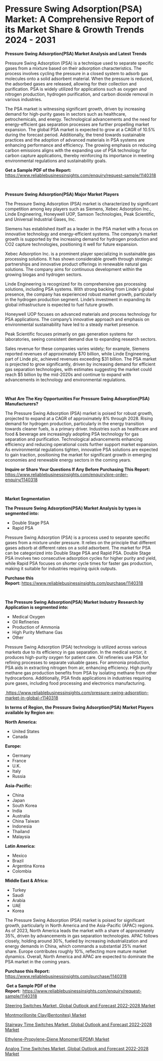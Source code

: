 <p><h1>Pressure Swing Adsorption(PSA) Market: A Comprehensive Report of its Market Share & Growth Trends 2024 - 2031</h1></p><p><strong>Pressure Swing Adsorption(PSA) Market Analysis and Latest Trends</strong></p>
<p><p>Pressure Swing Adsorption (PSA) is a technique used to separate specific gases from a mixture based on their adsorption characteristics. The process involves cycling the pressure in a closed system to adsorb gas molecules onto a solid adsorbent material. When the pressure is reduced, the adsorbed gases are released, allowing for their collection and purification. PSA is widely utilized for applications such as oxygen and nitrogen production, hydrogen purification, and carbon dioxide removal in various industries.</p><p>The PSA market is witnessing significant growth, driven by increasing demand for high-purity gases in sectors such as healthcare, petrochemicals, and energy. Technological advancements and the need for energy-efficient gas separation processes are further propelling market expansion. The global PSA market is expected to grow at a CAGR of 10.5% during the forecast period. Additionally, the trend towards sustainable practices and the adoption of advanced materials in PSA systems are enhancing performance and efficiency. The growing emphasis on reducing carbon emissions aligns with the expanding use of PSA technology for carbon capture applications, thereby reinforcing its importance in meeting environmental regulations and sustainability goals.</p></p>
<p><strong>Get a Sample PDF of the Report:&nbsp;</strong> <a href="https://www.reliablebusinessinsights.com/enquiry/request-sample/1140318?utm_campaign=48&utm_medium=2&utm_source=Github&utm_content=ia&utm_term=14102024&utm_id=pressure-swing-adsorptionpsa">https://www.reliablebusinessinsights.com/enquiry/request-sample/1140318</a></p>
<p>&nbsp;</p>
<p><strong>Pressure Swing Adsorption(PSA) Major Market Players</strong></p>
<p><p>The Pressure Swing Adsorption (PSA) market is characterized by significant competition among key players such as Siemens, Xebec Adsorption Inc., Linde Engineering, Honeywell UOP, Samson Technologies, Peak Scientific, and Universal Industrial Gases, Inc. </p><p>Siemens has established itself as a leader in the PSA market with a focus on innovative technology and energy-efficient systems. The company’s market growth is supported by the increasing demand for hydrogen production and CO2 capture technologies, positioning it well for future expansion.</p><p>Xebec Adsorption Inc. is a prominent player specializing in sustainable gas processing solutions. It has shown considerable growth through strategic partnerships and innovative product offerings in renewable natural gas solutions. The company aims for continuous development within the growing biogas and hydrogen sectors.</p><p>Linde Engineering is recognized for its comprehensive gas processing solutions, including PSA systems. With strong backing from Linde's global presence, the company has experienced robust market growth, particularly in the hydrogen production segment. Linde’s investment in expanding its global infrastructure is expected to fuel future growth.</p><p>Honeywell UOP focuses on advanced materials and process technology for PSA applications. The company’s innovative approach and emphasis on environmental sustainability have led to a steady market presence. </p><p>Peak Scientific focuses primarily on gas generation systems for laboratories, seeing consistent demand due to expanding research sectors. </p><p>Sales revenue for these companies varies widely; for example, Siemens reported revenues of approximately $70 billion, while Linde Engineering, part of Linde plc, achieved revenues exceeding $31 billion. The PSA market is projected to grow significantly, driven by increasing demand for efficient gas separation technologies, with estimates suggesting the market could reach $5 billion by the mid-2020s and continue to expand with advancements in technology and environmental regulations.</p></p>
<p>&nbsp;</p>
<p><strong>What Are The Key Opportunities For Pressure Swing Adsorption(PSA) Manufacturers?</strong></p>
<p><p>The Pressure Swing Adsorption (PSA) market is poised for robust growth, projected to expand at a CAGR of approximately 8% through 2028. Rising demand for hydrogen production, particularly in the energy transition towards cleaner fuels, is a primary driver. Industries such as healthcare and food & beverage are increasingly adopting PSA technology for gas separation and purification. Technological advancements enhancing efficiency and reducing operational costs further support market expansion. As environmental regulations tighten, innovative PSA solutions are expected to gain traction, positioning the market for significant growth in emerging economies and renewable energy sectors in the coming years.</p></p>
<p><strong>Inquire or Share Your Questions If Any Before Purchasing This Report:</strong> <a href="https://www.reliablebusinessinsights.com/enquiry/pre-order-enquiry/1140318?utm_campaign=48&utm_medium=2&utm_source=Github&utm_content=ia&utm_term=14102024&utm_id=pressure-swing-adsorptionpsa">https://www.reliablebusinessinsights.com/enquiry/pre-order-enquiry/1140318</a></p>
<p>&nbsp;</p>
<p><strong>Market Segmentation</strong></p>
<p><strong>The Pressure Swing Adsorption(PSA) Market Analysis by types is segmented into:</strong></p>
<p><ul><li>Double Stage PSA</li><li>Rapid PSA</li></ul></p>
<p><p>Pressure Swing Adsorption (PSA) is a process used to separate specific gases from a mixture under pressure. It relies on the principle that different gases adsorb at different rates on a solid adsorbent. The market for PSA can be categorized into Double Stage PSA and Rapid PSA. Double Stage PSA involves two consecutive adsorption cycles for higher purity and yield, while Rapid PSA focuses on shorter cycle times for faster gas production, making it suitable for industries requiring quick outputs.</p></p>
<p><strong>Purchase this Report:&nbsp;</strong><a href="https://www.reliablebusinessinsights.com/purchase/1140318?utm_campaign=48&utm_medium=2&utm_source=Github&utm_content=ia&utm_term=14102024&utm_id=pressure-swing-adsorptionpsa">https://www.reliablebusinessinsights.com/purchase/1140318</a></p>
<p>&nbsp;</p>
<p><strong>The Pressure Swing Adsorption(PSA) Market Industry Research by Application is segmented into:</strong></p>
<p><ul><li>Medical Oxygen</li><li>Oil Refineries</li><li>Production of Ammonia</li><li>High Purity Methane Gas</li><li>Other</li></ul></p>
<p><p>Pressure Swing Adsorption (PSA) technology is utilized across various markets due to its efficiency in gas separation. In the medical sector, it produces high-purity oxygen for patient care. Oil refineries use PSA for refining processes to separate valuable gases. For ammonia production, PSA aids in extracting nitrogen from air, enhancing efficiency. High purity methane gas production benefits from PSA by isolating methane from other hydrocarbons. Additionally, PSA finds applications in industries requiring pure gases, including food processing and electronics manufacturing.</p></p>
<p><a href="https://www.reliablebusinessinsights.com/pressure-swing-adsorption-market-in-global-r1140318?utm_campaign=48&utm_medium=2&utm_source=Github&utm_content=ia&utm_term=14102024&utm_id=pressure-swing-adsorptionpsa">&nbsp;https://www.reliablebusinessinsights.com/pressure-swing-adsorption-market-in-global-r1140318</a></p>
<p><strong>In terms of Region, the Pressure Swing Adsorption(PSA) Market Players available by Region are:</strong></p>
<p>
    <p> <strong> North America: </strong>
        <ul>
            <li>United States</li>
            <li>Canada</li>
        </ul>
        </p> 
    <p> <strong> Europe: </strong>
        <ul>
            <li>Germany</li>
            <li>France</li>
            <li>U.K.</li>
            <li>Italy</li>
            <li>Russia</li>
        </ul>
        </p> 
    <p> <strong> Asia-Pacific: </strong>
        <ul>
            <li>China</li>
            <li>Japan</li>
            <li>South Korea</li>
            <li>India</li>
            <li>Australia</li>
            <li>China Taiwan</li>
            <li>Indonesia</li>
            <li>Thailand</li>
            <li>Malaysia</li>
        </ul>
        </p> 
    <p> <strong> Latin America: </strong>
        <ul>
            <li>Mexico</li>
            <li>Brazil</li>
            <li>Argentina Korea</li>
            <li>Colombia</li>
        </ul>
        </p> 
    <p> <strong> Middle East & Africa: </strong>
        <ul>
            <li>Turkey</li>
            <li>Saudi</li>
            <li>Arabia</li>
            <li>UAE</li>
            <li>Korea</li>
        </ul>
    </p>
    </p>
<p><p>The Pressure Swing Adsorption (PSA) market is poised for significant growth, particularly in North America and the Asia-Pacific (APAC) regions. As of 2023, North America leads the market with a share of approximately 35%, driven by advancements in gas separation technologies. APAC follows closely, holding around 30%, fueled by increasing industrialization and energy demands in China, which commands a substantial 25% market share. Europe contributes roughly 10%, reflecting more mature market dynamics. Overall, North America and APAC are expected to dominate the PSA market in the coming years.</p></p>
<p><strong>Purchase this Report: </strong><a href="https://www.reliablebusinessinsights.com/purchase/1140318?utm_campaign=48&utm_medium=2&utm_source=Github&utm_content=ia&utm_term=14102024&utm_id=pressure-swing-adsorptionpsa">https://www.reliablebusinessinsights.com/purchase/1140318</a></p>
<p>&nbsp;<strong>Get a Sample PDF of the Report:&nbsp;&nbsp;</strong><a href="https://www.reliablebusinessinsights.com/enquiry/request-sample/1140318?utm_campaign=48&utm_medium=2&utm_source=Github&utm_content=ia&utm_term=14102024&utm_id=pressure-swing-adsorptionpsa">https://www.reliablebusinessinsights.com/enquiry/request-sample/1140318</a></p>
<p><strong></strong></p>
<p><p><a href="https://www.linkedin.com/pulse/steering-switches-market-global-outlook-forecast-2022-2028-size-3efcf?trk=public_post_embed_feed-article-content&utm_campaign=48&utm_medium=2&utm_source=Github&utm_content=ia&utm_term=14102024&utm_id=pressure-swing-adsorptionpsa">Steering Switches Market, Global Outlook and Forecast 2022-2028 Market</a></p><p><a href="https://github.com/maximinauago/Market-Research-Report-List-1/blob/main/montmorillonite-claybentonites-market.md?utm_campaign=48&utm_medium=2&utm_source=Github&utm_content=ia&utm_term=14102024&utm_id=pressure-swing-adsorptionpsa">Montmorillonite Clay(Bentonites) Market</a></p><p><a href="https://www.linkedin.com/pulse/stairway-time-switches-market-global-outlook-forecast-2022-2028-sl6jf?trk=public_post_embed_feed-article-content&utm_campaign=48&utm_medium=2&utm_source=Github&utm_content=ia&utm_term=14102024&utm_id=pressure-swing-adsorptionpsa">Stairway Time Switches Market, Global Outlook and Forecast 2022-2028 Market</a></p><p><a href="https://github.com/WayneGriffin411/Market-Research-Report-List-1/blob/main/ethylene-propylene-diene-monomerepdm-market.md?utm_campaign=48&utm_medium=2&utm_source=Github&utm_content=ia&utm_term=14102024&utm_id=pressure-swing-adsorptionpsa">Ethylene-Propylene-Diene Monomer(EPDM) Market</a></p><p><a href="https://www.linkedin.com/pulse/decoding-analog-time-switches-market-global-outlook-forecast-bab6f?trk=public_post_embed_feed-article-content&utm_campaign=48&utm_medium=2&utm_source=Github&utm_content=ia&utm_term=14102024&utm_id=pressure-swing-adsorptionpsa">Analog Time Switches Market, Global Outlook and Forecast 2022-2028 Market</a></p></p>